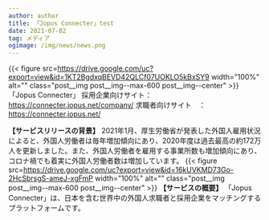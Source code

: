 ---author: authortitle: 「Jopus Connecter」testdate: 2021-07-02tag: メディアogimage: /img/news/news.png---{{< figure src=https://drive.google.com/uc?export=view&id=1KT2BgdxqBEVD42QLCf07UOKLO5kBxSY9 width="100%" alt="" class="post__img post__img--max-600 post__img--center" >}}
「Jopus Connecter」
採用企業向けサイト： https://connecter.jopus.net/company/
求職者向けサイト　： https://connecter.jopus.net/

**【サービスリリースの背景】**
2021年1月、厚生労働省が発表した外国人雇用状況によると、外国人労働者は毎年増加傾向にあり、2020年度は過去最高の約172万人を更新しました。また、外国人労働者を雇用する事業所数も増加傾向にあり、コロナ禍でも着実に外国人労働者数は増加しています。
{{< figure src=https://drive.google.com/uc?export=view&id=16kUVKMD73Go-2HcSbrsgS-ameJ-xgFmP width="100%" alt="" class="post__img post__img--max-600 post__img--center" >}}
**【サービスの概要】**
「Jopus Connecter」は、日本を含む世界中の外国人求職者と採用企業をマッチングするプラットフォームです。